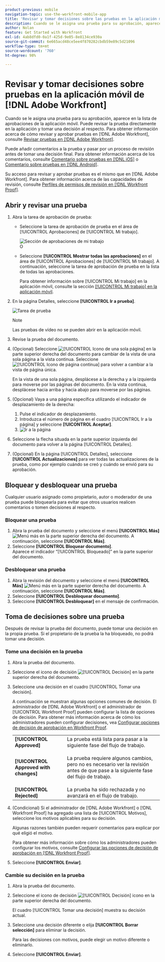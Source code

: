 ```yaml
---
product-previous: mobile
navigation-topic: use-the-workfront-mobile-app
title: 'Revisar y tomar decisiones sobre las pruebas en la aplicación móvil de  [!DNL Adobe Workfront] '
description: Cuando se le asigna una prueba para su aprobación, aparece en la lista de aprobaciones de la aplicación móvil. Puede revisar la prueba directamente en la aplicación y tomar una decisión al respecto.
author: Nolan
feature: Get Started with Workfront
exl-id: 4ab8dfd0-0a1f-425d-9e05-8e8134ce930a
source-git-commit: 6e665acd48ce5ee4f870282cbdb59e89c5d21096
workflow-type: tm+mt
source-wordcount: '760'
ht-degree: 98%

---
```


# Revisar y tomar decisiones sobre pruebas en la aplicación móvil de [!DNL Adobe Workfront]

Cuando se le asigna una prueba para su aprobación, aparece en la lista de aprobaciones de la aplicación móvil. Puede revisar la prueba directamente en la aplicación y tomar una decisión al respecto. Para obtener información acerca de cómo revisar y aprobar pruebas en [!DNL Adobe Workfront], consulte [Revisar pruebas en [!DNL Adobe Workfront]](../../../review-and-approve-work/proofing/reviewing-proofs-within-workfront/review-proofs-in-wf.md).

Puede añadir comentarios a la prueba y pasar por un proceso de revisión antes de tomar una decisión final. Para obtener información acerca de los comentarios, consulte [Comentario sobre pruebas en [!DNL iOS]](../../../workfront-basics/mobile-apps/using-the-workfront-mobile-app/comment-on-proofs-ios.md) o [Comentario sobre pruebas en [!DNL Android]](../../../workfront-basics/mobile-apps/using-the-workfront-mobile-app/comment-on-proofs-android.md).

Su acceso para revisar y aprobar pruebas es el mismo que en [!DNL Adobe Workfront]. Para obtener información acerca de las capacidades de revisión, consulte [Perfiles de permisos de revisión en [!DNL Workfront Proof]](../../../workfront-proof/wp-acct-admin/account-settings/proof-perm-profiles-in-wp.md).

## Abrir y revisar una prueba

1. Abra la tarea de aprobación de prueba:

   * Seleccione la tarea de aprobación de prueba en el área de [!UICONTROL Aprobaciones] de [!UICONTROL Mi trabajo].

     ![Sección de aprobaciones de mi trabajo](assets/mobile-mywork-approvals-338x482.png)\
      O

   * Seleccione **[!UICONTROL Mostrar todas las aprobaciones]** en el área de [!UICONTROL Aprobaciones] de [!UICONTROL Mi trabajo]. A continuación, seleccione la tarea de aprobación de prueba en la lista de todas las aprobaciones.

     Para obtener información sobre [!UICONTROL Mi trabajo] en la aplicación móvil, consulte la sección [[!UICONTROL Mi trabajo] en la aplicación móvil](../../../workfront-basics/mobile-apps/using-the-workfront-mobile-app/my-work-section-mobile.md).

1. En la página Detalles, seleccione **[!UICONTROL Ir a prueba]**.

   ![Tarea de prueba](assets/mobile-prooftask1-338x516.png)

   >[!NOTE]
   >
   >Las pruebas de vídeo no se pueden abrir en la aplicación móvil.

1. Revise la prueba del documento.
1. (Opcional) Seleccione ![[!UICONTROL Icono de una sola página]](assets/mobile-proofpagingicon1-25x36.png) en la parte superior derecha del documento para cambiar de la vista de una sola página a la vista continua. Seleccione ![[!UICONTROL Icono de página continua]](assets/mobile-proofpagingicon2-25x25.png) para volver a cambiar a la vista de página única.

   En la vista de una sola página, desplácese a la derecha y a la izquierda para moverse por las páginas del documento. En la vista continua, desplácese hacia arriba y hacia abajo para moverse por las páginas.

1. (Opcional) Vaya a una página específica utilizando el indicador de desplazamiento de la derecha:

   1. Pulse el indicador de desplazamiento.
   1. Introduzca el número de página en el cuadro [!UICONTROL Ir a la página] y seleccione **[!UICONTROL Aceptar]**.
   1. ![Ir a la página](assets/mobile-gotopage-350x224.png)

1. Seleccione la flecha situada en la parte superior izquierda del documento para volver a la página [!UICONTROL Detalles].
1. (Opcional) En la página [!UICONTROL Detalles], seleccione **[!UICONTROL Actualizaciones]** para ver todas las actualizaciones de la prueba, como por ejemplo cuándo se creó y cuándo se envió para su aprobación.

## Bloquear y desbloquear una prueba

Cualquier usuario asignado como propietario, autor o moderador de una prueba puede bloquearla para evitar que otros usuarios realicen comentarios o tomen decisiones al respecto.

### Bloquear una prueba

1. Abra la prueba del documento y seleccione el menú **[!UICONTROL Más]** ![Menú más](assets/mobile-verticalmoremenu-20x33.png) en la parte superior derecha del documento. A continuación, seleccione **[!UICONTROL Más]**.
1. Seleccione **[!UICONTROL Bloquear documento]**.\
   Aparece el indicador “[!UICONTROL Bloqueado]” en la parte superior del documento.

### Desbloquear una prueba

1. Abra la revisión del documento y seleccione el menú **[!UICONTROL Más]** ![Menú más](assets/mobile-verticalmoremenu-20x33.png) en la parte superior derecha del documento. A continuación, seleccione **[!UICONTROL Más]**.
1. Seleccione **[!UICONTROL Desbloquear documento]**.
1. Seleccione **[!UICONTROL Desbloquear]** en el mensaje de confirmación.

## Toma de decisiones sobre una prueba

Después de revisar la prueba del documento, puede tomar una decisión en la propia prueba. Si el propietario de la prueba la ha bloqueado, no podrá tomar una decisión.

### Tome una decisión en la prueba

1. Abra la prueba del documento.
1. Seleccione el icono de decisión ![[!UICONTROL Decisión]](assets/mobile-proofcheckmarkdecisionicon-30x30.png) en la parte superior derecha del documento.
1. Seleccione una decisión en el cuadro [!UICONTROL Tomar una decisión].

   A continuación se muestran algunas opciones comunes de decisión. El administrador de [!DNL Adobe Workfront] o el administrador de [!UICONTROL Workfront Proof] pueden configurar la lista de opciones de decisión. Para obtener más información acerca de cómo los administradores pueden configurar decisiones, vea [Configurar opciones de decisión de aprobación en Workfront Proof](../../../workfront-proof/wp-acct-admin/account-settings/configure-approval-decision-in-wp.md).

   <table style="table-layout:auto"> 
    <col> 
    <col> 
    <tbody> 
     <tr> 
      <td role="rowheader"><strong>[!UICONTROL Approved]</strong></td> 
      <td>La prueba está lista para pasar a la siguiente fase del flujo de trabajo.</td> 
     </tr> 
     <tr> 
      <td role="rowheader"><strong>[!UICONTROL Approved with changes]</strong></td> 
      <td> <p>La prueba requiere algunos cambios, pero no es necesario ver la revisión antes de que pase a la siguiente fase del flujo de trabajo.</p> </td> 
     </tr> 
     <tr> 
      <td role="rowheader"><strong>[!UICONTROL Rejected]</strong></td> 
      <td>La prueba ha sido rechazada y no avanzará en el flujo de trabajo.</td> 
     </tr> 
    </tbody> 
   </table>

1. (Condicional) Si el administrador de [!DNL Adobe Workfront] o [!DNL Workfront Proof] ha agregado una lista de [!UICONTROL Motivos], seleccione los motivos aplicables para su decisión.

   Algunas razones también pueden requerir comentarios para explicar por qué eligió el motivo.

   Para obtener más información sobre cómo los administradores pueden configurar los motivos, consulte  [Configurar las opciones de decisión de aprobación en [!DNL Workfront Proof]](../../../workfront-proof/wp-acct-admin/account-settings/configure-approval-decision-in-wp.md).

1. Seleccione **[!UICONTROL Enviar]**.

### Cambie su decisión en la prueba

1. Abra la prueba del documento.
1. Seleccione el icono de decisión ![[!UICONTROL Decisión] icono](assets/mobile-proofcheckmarkdecisionicon-30x30.png) en la parte superior derecha del documento.

   El cuadro [!UICONTROL Tomar una decisión] muestra su decisión actual.

1. Seleccione una decisión diferente o elija **[!UICONTROL Borrar selección]** para eliminar la decisión.

   Para las decisiones con motivos, puede elegir un motivo diferente o eliminarlo.

1. Seleccione **[!UICONTROL Enviar]**.
